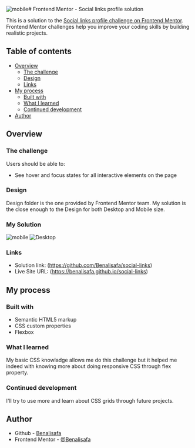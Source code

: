 ![mobile](https://github.com/Benalisafa/social-links/assets/96633390/b87bae8b-1cb7-41e6-8ee2-21dbbdc80203)# Frontend Mentor - Social links profile solution

This is a solution to the [Social links profile challenge on Frontend Mentor](https://www.frontendmentor.io/challenges/social-links-profile-UG32l9m6dQ). Frontend Mentor challenges help you improve your coding skills by building realistic projects. 



## Table of contents

- [Overview](#overview)
  - [The challenge](#the-challenge)
  - [Design](#Design)
  - [Links](#links)
- [My process](#my-process)
  - [Built with](#built-with)
  - [What I learned](#what-i-learned)
  - [Continued development](#continued-development)
- [Author](#author)

## Overview

### The challenge

Users should be able to:

- See hover and focus states for all interactive elements on the page

### Design

Design folder is the one provided by Frontend Mentor team. My solution is the close enough to the Design for both Desktop and Mobile size.

### My Solution
![mobile](https://github.com/Benalisafa/social-links/assets/96633390/3042293c-3231-41e2-9f3d-8bf23cbb79a6)
![Desktop](https://github.com/Benalisafa/social-links/assets/96633390/1a75e01d-2d58-4055-8701-32d5b2a06297)


### Links

- Solution link: (https://github.com/Benalisafa/social-links)
- Live Site URL: (https://benalisafa.github.io/social-links)

## My process

### Built with

- Semantic HTML5 markup
- CSS custom properties
- Flexbox


### What I learned

My basic CSS knowladge allows me do this challenge but it helped me indeed with knowing more about doing responsive CSS through flex property.

### Continued development

I'll try to use more and learn about CSS grids through future projects.


## Author

- Github - [Benalisafa](https://github.com/Benalisafa)
- Frontend Mentor - [@Benalisafa](https://www.frontendmentor.io/profile/Benalisafa)
